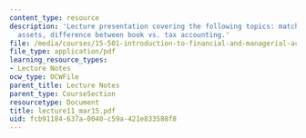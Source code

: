 ```yaml
---
content_type: resource
description: 'Lecture presentation covering the following topics: matching principle
  assets, difference between book vs. tax accounting.'
file: /media/courses/15-501-introduction-to-financial-and-managerial-accounting-spring-2004/fcb91184637a0040c59a421e833588f8_lecture11_mar15.pdf
file_type: application/pdf
learning_resource_types:
- Lecture Notes
ocw_type: OCWFile
parent_title: Lecture Notes
parent_type: CourseSection
resourcetype: Document
title: lecture11_mar15.pdf
uid: fcb91184-637a-0040-c59a-421e833588f8
---
```

